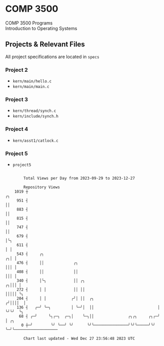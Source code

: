 # COMP 3500
COMP 3500 Programs  
Introduction to Operating Systems  
## Projects & Relevant Files
All project specifications are located in `specs`
### Project 2
- `kern/main/hello.c`
- `kern/main/main.c`
### Project 3
- `kern/thread/synch.c`
- `kern/include/synch.h`
### Project 4
- `kern/asst1/catlock.c`
### Project 5
- `project5`

```

        Total Views per Day from 2023-09-29 to 2023-12-27

        Repository Views
    1019 ┼                                                              ╭╮
     951 ┤                                                              ││
     883 ┤                                                              ││
     815 ┤                                                              ││
     747 ┤                                                              ││
     679 ┤                                                              │╰╮
     611 ┤                                                              │ │
     543 ┤     ╭╮                                                     ╭╮│ │
     476 ┤     ││             ╭╮                                      │││ │
     408 ┤     ││             ││                                      │││ │
     340 ┤     │╰╮            ││ ╭╮                                 ╭╮│││ │
     272 ┤     │ │            ││ ││                                 │││││ ╰╮
     204 ┤     │ │           ╭╯│ ││  ╭╮                            ╭╯││││  │
     136 ┤   ╭─╯ ╰─╮         │ ╰─╯│  ││                            │ ╰╯╰╯  ╰╮
      68 ┤ ╭─╯     ╰╮╭─╮  ╭─╮│    ╰─╮││               ╭╮╭╮     ╭╮╭─╯        │ ╭╮
       0 ┼─╯        ╰╯ ╰──╯ ╰╯      ╰╯╰───────────────╯╰╯╰─────╯╰╯          ╰─╯╰───────────────────

        Chart last updated - Wed Dec 27 23:56:48 2023 UTC
        
```
